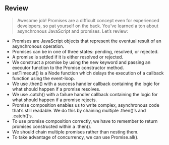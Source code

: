 ## Review

> Awesome job! Promises are a difficult concept even for experienced developers, so pat yourself on the back. You’ve learned a ton about asynchronous JavaScript and promises. Let’s review:

- Promises are JavaScript objects that represent the eventual result of an asynchronous operation.
- Promises can be in one of three states: pending, resolved, or rejected.
- A promise is settled if it is either resolved or rejected.
- We construct a promise by using the new keyword and passing an executor function to the Promise constructor method.
- setTimeout() is a Node function which delays the execution of a callback function using the event-loop.
- We use .then() with a success handler callback containing the logic for what should happen if a promise resolves.
- We use .catch() with a failure handler callback containing the logic for what should happen if a promise rejects.
- Promise composition enables us to write complex, asynchronous code that’s still readable. We do this by chaining multiple .then()‘s and .catch()‘s.
- To use promise composition correctly, we have to remember to return promises constructed within a .then().
- We should chain multiple promises rather than nesting them.
- To take advantage of concurrency, we can use Promise.all().
